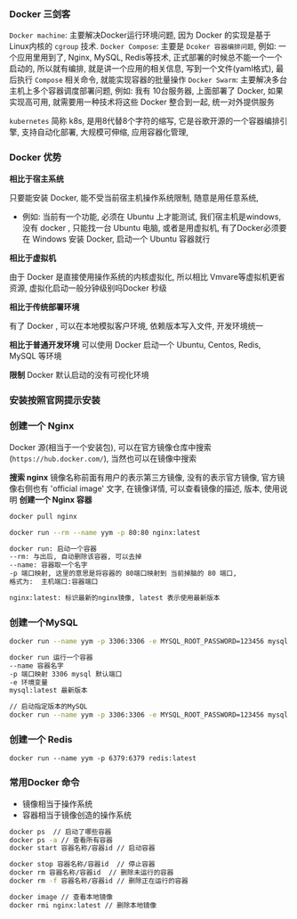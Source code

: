 ### Docker 三剑客

`Docker machine`: 主要解决Docker运行环境问题, 因为 Docker 的实现是基于 Linux内核的 `cgroup` 技术.
`Docker Compose`: 主要是 `Dcoker 容器编排问题`, 例如: 一个应用里用到了, Nginx, MySQL, Redis等技术, 正式部署的时候总不能一个一个启动的, 所以就有编排, 就是讲一个应用的相关信息, 写到一个文件(yaml格式), 最后执行 `Compose` 相关命令, 就能实现容器的批量操作
`Docker Swarm`: 主要解决多台主机上多个容器调度部署问题, 例如: 我有 10台服务器, 上面部署了 Docker, 如果实现高可用, 就需要用一种技术将这些 Docker 整合到一起, 统一对外提供服务

`kubernetes` 简称 k8s, 是用8代替8个字符的缩写, 它是谷歌开源的一个容器编排引擎, 支持自动化部署, 大规模可伸缩, 应用容器化管理, 


### Docker 优势
**相比于宿主系统**

只要能安装 Docker, 能不受当前宿主机操作系统限制, 随意是用任意系统, 
- 例如: 当前有一个功能, 必须在 Ubuntu 上才能测试, 我们宿主机是windows, 没有 docker , 只能找一台 Ubuntu 电脑, 或者是用虚拟机, 有了Docker必须要在 Windows 安装 Docker, 启动一个 Ubuntu 容器就行

**相比于虚拟机**

由于 Docker 是直接使用操作系统的内核虚拟化, 所以相比 Vmvare等虚拟机更省资源, 虚拟化启动一般分钟级别吗Docker 秒级

**相比于传统部署环境**

有了 Docker , 可以在本地模拟客户环境, 依赖版本写入文件, 开发环境统一

**相比于普通开发环境**
可以使用 Docker 启动一个 Ubuntu, Centos, Redis, MySQL 等环境

**限制**
Docker 默认启动的没有可视化环境

### 安装按照官网提示安装

### 创建一个 Nginx

Docker 源(相当于一个安装包), 可以在官方镜像仓库中搜索(`https://hub.docker.com/`), 当然也可以在镜像中搜索

**搜索 nginx**
镜像名称前面有用户的表示第三方镜像, 没有的表示官方镜像, 官方镜像右侧也有 'official image' 文字, 在镜像详情, 可以查看镜像的描述, 版本, 使用说明
**创建一个 Nginx 容器**
```bash
docker pull nginx

docker run --rm --name yym -p 80:80 nginx:latest

docker run: 启动一个容器
--rm: 与出后, 自动删除该容器, 可以去掉
--name: 容器取一个名字
-p 端口映射, 这里的意思是将容器的 80端口映射到 当前掉脑的 80 端口, 
格式为:  主机端口:容器端口

nginx:latest: 标识最新的nginx镜像, latest 表示使用最新版本
```

### 创建一个MySQL

```bash
docker run --name yym -p 3306:3306 -e MYSQL_ROOT_PASSWORD=123456 mysql:latest

docker run 运行一个容器
--name 容器名字
-p 端口映射 3306 mysql 默认端口
-e 环境变量
mysql:latest 最新版本

// 启动指定版本的MySQL
docker run --name yym -p 3306:3306 -e MYSQL_ROOT_PASSWORD=123456 mysql:5.7

```

### 创建一个 Redis
```
docker run --name yym -p 6379:6379 redis:latest
```

### 常用Docker 命令
- 镜像相当于操作系统
- 容器相当于镜像创造的操作系统
```zsh
docker ps  // 启动了哪些容器
docker ps -a // 查看所有容器
docker start 容器名称/容器id // 启动容器

docker stop 容器名称/容器id  // 停止容器
docker rm 容器名称/容器id  // 删除未运行的容器
docker rm -f 容器名称/容器id // 删除正在运行的容器

docker image // 查看本地镜像
docker rmi nginx:latest // 删除本地镜像

```